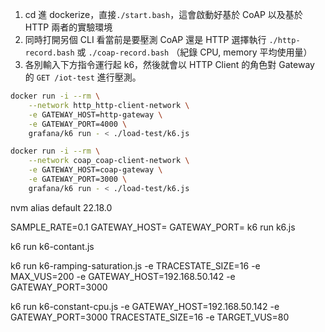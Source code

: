 1. cd 進 dockerize，直接`./start.bash`，這會啟動好基於 CoAP 以及基於 HTTP 兩者的實驗環境
2. 同時打開另個 CLI 看當前是要壓測 CoAP 還是 HTTP 選擇執行 `./http-record.bash` 或 `./coap-record.bash` （紀錄 CPU, memory 平均使用量）
3. 各別輸入下方指令運行起 k6，然後就會以 HTTP Client 的角色對 Gateway 的 `GET /iot-test` 進行壓測。
```sh
docker run -i --rm \
    --network http_http-client-network \
    -e GATEWAY_HOST=http-gateway \
    -e GATEWAY_PORT=4000 \
    grafana/k6 run - < ./load-test/k6.js
```
```sh
docker run -i --rm \
    --network coap_coap-client-network \
    -e GATEWAY_HOST=coap-gateway \
    -e GATEWAY_PORT=3000 \
    grafana/k6 run - < ./load-test/k6.js
```

nvm alias default 22.18.0

SAMPLE_RATE=0.1 GATEWAY_HOST= GATEWAY_PORT= k6 run k6.js

k6 run k6-contant.js 

k6 run k6-ramping-saturation.js -e TRACESTATE_SIZE=16 -e MAX_VUS=200 -e GATEWAY_HOST=192.168.50.142 -e GATEWAY_PORT=3000

k6 run k6-constant-cpu.js -e GATEWAY_HOST=192.168.50.142 -e GATEWAY_PORT=3000 TRACESTATE_SIZE=16 -e TARGET_VUS=80